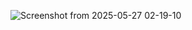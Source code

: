 ![Screenshot from 2025-05-27 02-19-10](https://github.com/user-attachments/assets/e820f95c-eadf-43a4-89ac-966a8cb548c8)

